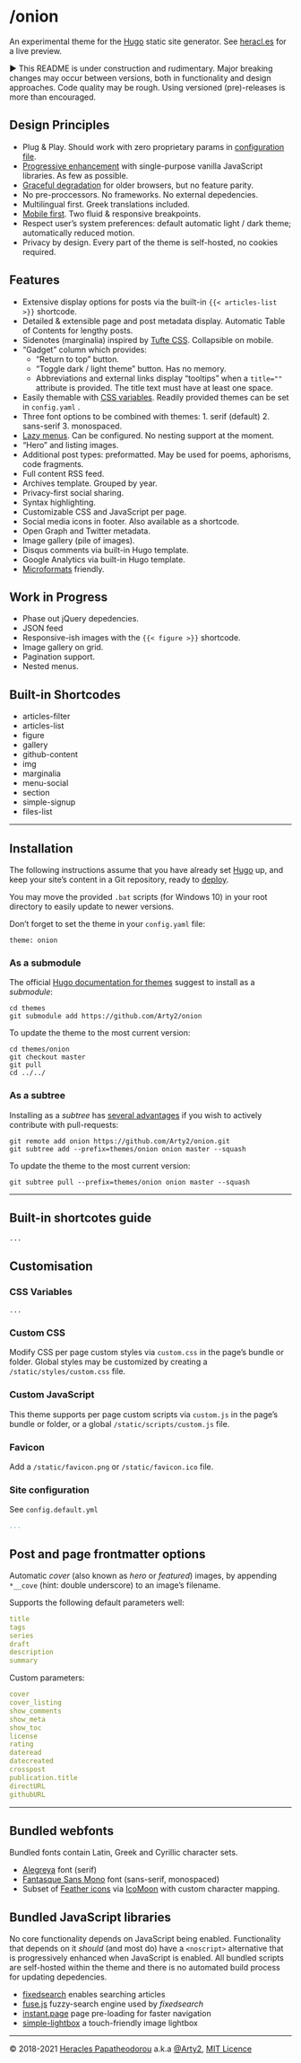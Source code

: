 # /onion

An experimental theme for the [Hugo](https://gohugo.io/) static site generator. See [heracl.es](https://heracl.es) for a live preview.

► This README is under construction and rudimentary. Major breaking changes may occur between versions, both in functionality and design approaches. Code quality may be rough. Using versioned (pre)-releases is more than encouraged.


## Design Principles

- Plug & Play. Should work with zero proprietary params in [configuration file](https://gohugo.io/getting-started/configuration/).
- [Progressive enhancement](https://developer.mozilla.org/en-US/docs/Glossary/Progressive_Enhancement) with single-purpose vanilla JavaScript libraries. As few as possible.
- [Graceful degradation](https://developer.mozilla.org/en-US/docs/Glossary/Graceful_degradation) for older browsers, but no feature parity.
- No pre-proccessors. No frameworks. No external depedencies.
- Multilingual first. Greek translations included.
- [Mobile first](https://developer.mozilla.org/en-US/docs/Glossary/Mobile_First). Two fluid & responsive breakpoints.
- Respect user’s system preferences: default automatic light / dark theme; automatically reduced motion.
- Privacy by design. Every part of the theme is self-hosted, no cookies required.


## Features

- Extensive display options for posts via the built-in `{{< articles-list >}}` shortcode.
- Detailed & extensible page and post metadata display. Automatic Table of Contents for lengthy posts.
- Sidenotes (marginalia) inspired by [Tufte CSS](https://edwardtufte.github.io/tufte-css/). Collapsible on mobile.
- “Gadget” column which provides:
    + “Return to top” button.
    + “Toggle dark / light theme” button. Has no memory.
    + Abbreviations and external links display “tooltips” when a `title=""` attribute is provided. The title text must have at least one space.
- Easily themable with [CSS variables](https://developer.mozilla.org/en-US/docs/Web/CSS/Using_CSS_custom_properties). Readily provided themes can be set in `config.yaml` .
- Three font options to be combined with themes: 1. serif (default) 2. sans-serif 3. monospaced.
- [Lazy menus](https://gohugo.io/templates/menu-templates/#section-menu-for-lazy-bloggers). Can be configured. No nesting support at the moment.
- “Hero” and listing images.
- Additional post types: preformatted. May be used for poems, aphorisms, code fragments.
- Full content RSS feed.
- Archives template. Grouped by year.
- Privacy-first social sharing.
- Syntax highlighting.
- Customizable CSS and JavaScript per page.
- Social media icons in footer. Also available as a shortcode.
- Open Graph and Twitter metadata.
- Image gallery (pile of images).
- Disqus comments via built-in Hugo template.
- Google Analytics via built-in Hugo template.
- [Microformats](http://microformats.org/wiki/what-are-microformats) friendly.

## Work in Progress

<!-- TODO: update priorities, see tasks -->

- Phase out jQuery depedencies.
- JSON feed
- Responsive-ish images with the `{{< figure >}}` shortcode.
- Image gallery on grid.
- Pagination support.
- Nested menus.


## Built-in Shortcodes

<!-- TODO: include details about attributes -->

- articles-filter
- articles-list
- figure
- gallery
- github-content
- img
- marginalia
- menu-social
- section
- simple-signup
- files-list

* * *

## Installation

The following instructions assume that you have already set [Hugo](https://gohugo.io/getting-started/quick-start/) up, and keep your site’s content in a Git repository, ready to [deploy](https://gohugo.io/hosting-and-deployment/).

You may move the provided `.bat` scripts (for Windows 10)  in your root directory to easily update to newer versions.

Don’t forget to set the theme in your `config.yaml` file:
```
theme: onion
```

### As a submodule

The official [Hugo documentation for themes](https://gohugo.io/getting-started/quick-start/#step-3-add-a-theme) suggest to install as a *submodule*:

```
cd themes
git submodule add https://github.com/Arty2/onion
```

To update the theme to the most current version:

```
cd themes/onion
git checkout master
git pull
cd ../../
```

### As a subtree

Installing as a *subtree* has [several advantages](https://training.github.com/downloads/submodule-vs-subtree-cheat-sheet/) if you wish to actively contribute with pull-requests:

```
git remote add onion https://github.com/Arty2/onion.git
git subtree add --prefix=themes/onion onion master --squash
```

To update the theme to the most current version:

```
git subtree pull --prefix=themes/onion onion master --squash
```

* * *

## Built-in shortcotes guide

```
...
```

## Customisation


### CSS Variables

```
...
```

### Custom CSS

Modify CSS per page custom styles via `custom.css` in the page’s bundle or folder. Global styles may be customized by creating a `/static/styles/custom.css` file.

### Custom JavaScript

This theme supports per page custom scripts via `custom.js` in the page’s bundle or folder, or a global `/static/scripts/custom.js` file.

### Favicon

Add a `/static/favicon.png` or `/static/favicon.ico` file.

### Site configuration

See `config.default.yml`

```yaml
...
```


## Post and page frontmatter options

Automatic *cover* (also known as *hero* or *featured*) images, by appending `*__cove` (hint: double underscore) to an image’s filename.

Supports the following default parameters well:

```yaml
title
tags
series
draft
description
summary
```

Custom parameters:

```yaml
cover
cover_listing
show_comments
show_meta
show_toc
license
rating
dateread
datecreated
crosspost
publication.title
directURL
githubURL
```


* * *


## Bundled webfonts

Bundled fonts contain Latin, Greek and Cyrillic character sets.

- [Alegreya](https://www.huertatipografica.com/en/fonts/alegreya-ht-pro) font (serif)
- [Fantasque Sans Mono](https://github.com/belluzj/fantasque-sans) font (sans-serif, monospaced)
- Subset of [Feather icons](https://feathericons.com/) via [IcoMoon](https://icomoon.io/) with custom character mapping.


## Bundled JavaScript libraries

No core functionality depends on JavaScript being enabled. Functionality that depends on it *should* (and most do) have a `<noscript>` alternative that is progressively enhanced when JavaScript is enabled. All bundled scripts are self-hosted within the theme and there is no automated build process for updating depedencies.

- [fixedsearch](https://gist.github.com/Arty2/8b0c43581013753438a3d35c15091a9f) enables searching articles
- [fuse.js](https://fusejs.io/) fuzzy-search engine used by *fixedsearch*
- [instant.page](https://instant.page/) page pre-loading for faster navigation
- [simple-lightbox](https://simplelightbox.com/) a touch-friendly image lightbox


* * *

© 2018-2021 [Heracles Papatheodorou](http://heracl.es) a.k.a [@Arty2](https://www.twitter.com/Arty2), [MIT Licence](./LICENCE.txt)
